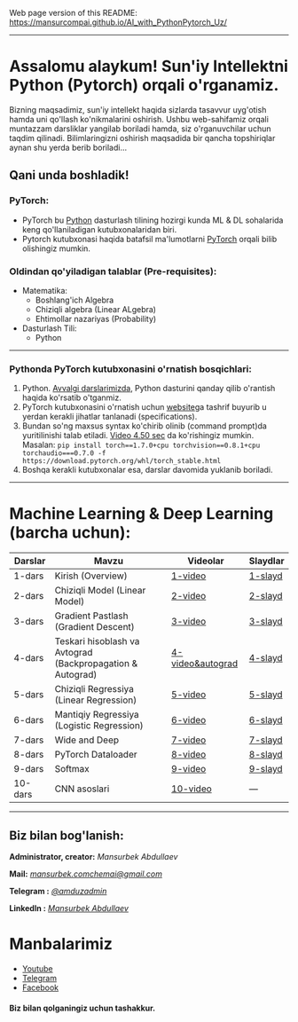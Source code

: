 Web page version of this README: https://mansurcompai.github.io/AI_with_PythonPytorch_Uz/

---
# Assalomu alaykum! Sun'iy Intellektni Python (Pytorch) orqali o'rganamiz.

Bizning maqsadimiz, sun'iy intellekt haqida sizlarda tasavvur uyg'otish hamda uni qo'llash ko'nikmalarini oshirish.
Ushbu web-sahifamiz orqali muntazzam darsliklar yangilab boriladi hamda, siz o'rganuvchilar uchun taqdim qilinadi.
Bilimlaringizni oshirish maqsadida bir qancha topshiriqlar aynan shu yerda berib boriladi...

## Qani unda boshladik!

### PyTorch:

- PyTorch bu [Python](https://python.org) dasturlash tilining hozirgi kunda ML & DL sohalarida keng qo'llaniladigan kutubxonalaridan biri.
- Pytorch kutubxonasi haqida batafsil ma'lumotlarni [PyTorch](https://pytorch.org) orqali bilib olishingiz mumkin.

### Oldindan qo'yiladigan talablar (Pre-requisites):

- Matematika:
   - Boshlang'ich Algebra
   - Chiziqli algebra (Linear ALgebra)
   - Ehtimollar nazariyas (Probability)
- Dasturlash Tili:
   - Python

---

### Pythonda PyTorch kutubxonasini o'rnatish bosqichlari:

1. Python. [Avvalgi darslarimizda](https://youtu.be/qM_AHgKI778), Python dasturini qanday qilib o'rantish haqida ko'rsatib o'tganmiz.
2. PyTorch kutubxonasini o'rnatish uchun [website](https://pytorch.org/get-started/locally/)ga tashrif buyurib u yerdan kerakli jihatlar tanlanadi (specifications).
3. Bundan so'ng maxsus syntax ko'chirib olinib (command prompt)da yuritilinishi talab etiladi. [Video 4.50 sec](https://youtu.be/9ViMu-YGvDM) da ko'rishingiz mumkin.
   Masalan:
   ````pip install torch==1.7.0+cpu torchvision==0.8.1+cpu torchaudio===0.7.0 -f https://download.pytorch.org/whl/torch_stable.html````
4. Boshqa kerakli kutubxonalar esa, darslar davomida yuklanib boriladi.

---

# Machine Learning & Deep Learning (barcha uchun):

| Darslar | Mavzu | Videolar | Slaydlar |
|-|-|-|-|
| 1-dars | Kirish (Overview) | [1-video](https://youtu.be/19y92GtzFck) | [1-slayd](lecture_slides/1-Overview.pdf) |
| 2-dars | Chiziqli Model (Linear Model) | [2-video](https://youtu.be/VyC2j5zIsNI) | [2-slayd](lecture_slides/2-Linear-Model.pdf) |
| 3-dars | Gradient Pastlash (Gradient Descent) | [3-video](https://youtu.be/US41FuoLIZs) | [3-slayd](lecture_slides/3-Gradient-Descent.pdf) |
| 4-dars | Teskari hisoblash va Avtograd (Backpropagation & Autograd) | [4- video&autograd](https://youtu.be/to51-_wnugw) | [4-slayd](lecture_slides/4-Backpropagation%26Autograd.pdf) |
| 5-dars | Chiziqli Regressiya (Linear Regression) |[5-video](https://youtu.be/mQLyl_zj-dQ) |[5-slayd](lecture_slides/5-Linear-Regression.pdf)|
|6-dars | Mantiqiy Regressiya (Logistic Regression) | [6-video](https://youtu.be/ShOM_K9jjMc)  | [6-slayd](lecture_slides/6-Logistic-Regression.pdf) |
|7-dars| Wide and Deep | [7-video](https://youtu.be/cgWljGIYVxo)|[7-slayd](lecture_slides/7-Wide%26Deep.pdf)
|8-dars| PyTorch Dataloader | [8-video](https://youtu.be/2_Ne2u6vfyI) |[8-slayd](lecture_slides/8-PyTorch-DataLoader.pdf)
|9-dars| Softmax |[9-video](https://youtu.be/teSlBo3-RIM) | [9-slayd](lecture_slides/9-Softmax.pdf)|
|10-dars| CNN asoslari | [10-video](https://youtu.be/HnhJ5rCqLdI)| — |

---

## Biz bilan bog'lanish:

**Administrator, creator:** *Mansurbek Abdullaev*

**Mail:** *[mansurbek.comchemai@gmail.com](mansurbek.comchemai@gmail.com)*

**Telegram :** [*@amduzadmin*](https://t.me/amduzadmin)

**Linkedln :** *[Mansurbek Abdullaev](https://www.linkedin.com/in/mansurbek-abdullayev-16635419a/)*


# **Manbalarimiz**
- [Youtube](https://youtube.com/channel/UC6c1Kd8aS6fdh_ZnyWygkUw) 
- [Telegram](https://t.me/python_ai_uz)
- [Facebook](https://www.facebook.com/groups/uzbekai)


#### Biz bilan qolganingiz uchun tashakkur.